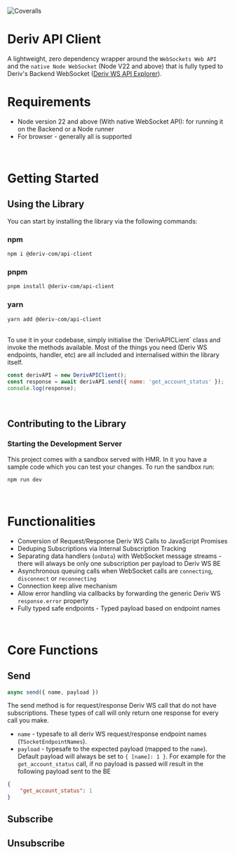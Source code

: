 ![Coveralls](https://img.shields.io/coverallsCoverage/github/deriv-com/deriv-api-client)



# Deriv API Client

A lightweight, zero dependency wrapper around the `WebSockets Web API` and the `native Node WebSocket` (Node V22 and above) that is fully typed to Deriv's Backend WebSocket ([Deriv WS API Explorer](https://api.deriv.com/api-explorer)).

# Requirements

-   Node version 22 and above (With native WebSocket API): for running it on the Backend or a Node runner
-   For browser - generally all is supported

<br />

# Getting Started

## Using the Library

You can start by installing the library via the following commands:

### npm

```bash
npm i @deriv-com/api-client
```

### pnpm

```bash
pnpm install @deriv-com/api-client
```

### yarn

```bash
yarn add @deriv-com/api-client
```

<br />
To use it in your codebase, simply initialise the `DerivAPICLient` class and invoke the methods available. Most of the things you need (Deriv WS endpoints, handler, etc) are all included and internalised within the library itself.

```javascript
const derivAPI = new DerivAPIClient();
const response = await derivAPI.send({ name: 'get_account_status' });
console.log(response);
```

<br />

## Contributing to the Library

### Starting the Development Server

This project comes with a sandbox served with HMR. In it you have a sample code which you can test your changes. To run the sandbox run:

```bash
npm run dev
```

<br />

# Functionalities

-   Conversion of Request/Response Deriv WS Calls to JavaScript Promises
-   Deduping Subscriptions via Internal Subscription Tracking
-   Separating data handlers (`onData`) with WebSocket message streams - there will always be only one subscription per payload to Deriv WS BE
-   Asynchronous queuing calls when WebSocket calls are `connecting`, `disconnect` or `reconnecting`
-   Connection keep alive mechanism
-   Allow error handling via callbacks by forwarding the generic Deriv WS `response.error` property
-   Fully typed safe endpoints - Typed payload based on endpoint names

<br />

# Core Functions

## Send

```js
async send({ name, payload })
```

The send method is for request/response Deriv WS call that do not have subscriptions. These types of call will only return one response for every call you make.

-   `name` - typesafe to all deriv WS request/response endpoint names (`TSocketEndpointNames`).
-   `payload` - typesafe to the expected payload (mapped to the `name`). Default payload will always be set to `{ [name]: 1 }`. For example for the `get_account_status` call, if no payload is passed will result in the following payload sent to the BE

```json
{
    "get_account_status": 1
}
```

## Subscribe

## Unsubscribe
